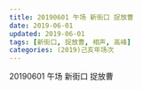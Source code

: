 ```yaml
---
title: 20190601 午场 新街口 捉放曹
date: 2019-06-01
updated: 2019-06-01
tags: [新街口, 捉放曹, 相声, 高峰]
categories: (2019)己亥年场次
---
```

20190601 午场 新街口 捉放曹